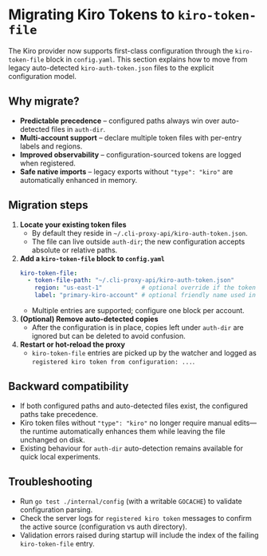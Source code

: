 # Migrating Kiro Tokens to `kiro-token-file`

The Kiro provider now supports first-class configuration through the `kiro-token-file` block in `config.yaml`. This section explains how to move from legacy auto-detected `kiro-auth-token.json` files to the explicit configuration model.

## Why migrate?

- **Predictable precedence** – configured paths always win over auto-detected files in `auth-dir`.
- **Multi-account support** – declare multiple token files with per-entry labels and regions.
- **Improved observability** – configuration-sourced tokens are logged when registered.
- **Safe native imports** – legacy exports without `"type": "kiro"` are automatically enhanced in memory.

## Migration steps

1. **Locate your existing token files**
   - By default they reside in `~/.cli-proxy-api/kiro-auth-token.json`.
   - The file can live outside `auth-dir`; the new configuration accepts absolute or relative paths.
2. **Add a `kiro-token-file` block to `config.yaml`**
   ```yaml
   kiro-token-file:
     - token-file-path: "~/.cli-proxy-api/kiro-auth-token.json"
       region: "us-east-1"           # optional override if the token omits profileArn
       label: "primary-kiro-account" # optional friendly name used in logs/UIs
   ```
   - Multiple entries are supported; configure one block per account.
3. **(Optional) Remove auto-detected copies**
   - After the configuration is in place, copies left under `auth-dir` are ignored but can be deleted to avoid confusion.
4. **Restart or hot-reload the proxy**
   - `kiro-token-file` entries are picked up by the watcher and logged as `registered kiro token from configuration: ...`.

## Backward compatibility

- If both configured paths and auto-detected files exist, the configured paths take precedence.
- Kiro token files without `"type": "kiro"` no longer require manual edits—the runtime automatically enhances them while leaving the file unchanged on disk.
- Existing behaviour for `auth-dir` auto-detection remains available for quick local experiments.

## Troubleshooting

- Run `go test ./internal/config` (with a writable `GOCACHE`) to validate configuration parsing.
- Check the server logs for `registered kiro token` messages to confirm the active source (configuration vs auth directory).
- Validation errors raised during startup will include the index of the failing `kiro-token-file` entry.
